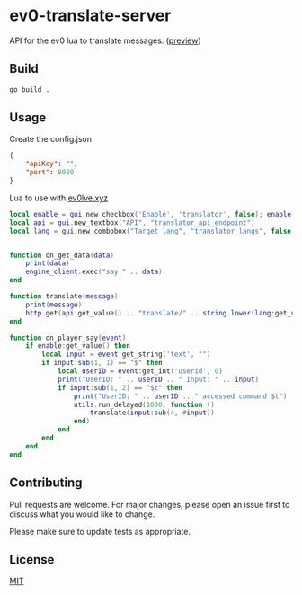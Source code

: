 # ev0-translate-server

API for the ev0 lua to translate messages. ([preview](https://streamable.com/e/hlojer))

## Build
```bash
go build .
```

## Usage
Create the config.json
```json
{
    "apiKey": "",
    "port": 8080
}
```

Lua to use with [ev0lve.xyz](https://ev0lve.xyz/)

```lua
local enable = gui.new_checkbox('Enable', 'translator', false); enable:set_tooltip('Enables translator')
local api = gui.new_textbox("API", "translator_api_endpoint")
local lang = gui.new_combobox("Target lang", "translator_langs", false, "en", "de", "ru")


function on_get_data(data)
    print(data)
    engine_client.exec("say " .. data)
end

function translate(message)
    print(message)
    http.get(api:get_value() .. "translate/" .. string.lower(lang:get_value()) .. "/" .. message, on_get_data)
end

function on_player_say(event)
    if enable:get_value() then
        local input = event:get_string('text', "")
        if input:sub(1, 1) == "$" then
            local userID = event:get_int('userid', 0)
            print("UserID: " .. userID .. " Input: " .. input)
            if input:sub(1, 2) == "$t" then
                print("UserID: " .. userID .. " accessed command $t")
                utils.run_delayed(1000, function ()
                    translate(input:sub(4, #input))
                end)
            end
        end
    end
end
```

## Contributing
Pull requests are welcome. For major changes, please open an issue first to discuss what you would like to change.

Please make sure to update tests as appropriate.

## License
[MIT](https://choosealicense.com/licenses/mit/)
